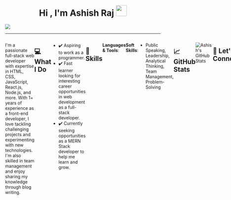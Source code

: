 
<h1 align="center">Hi , I'm Ashish Raj <img src="https://media.giphy.com/media/hvRJCLFzcasrR4ia7z/giphy.gif" width="35"></h1>
<a href="#" align="center"><img src="https://readme-typing-svg.herokuapp.com?color=FFF&center=true&lines=1500%2B+Hours+of+Coding+Experience;Data+Structure;Algorithm;MERN;Full+Stack+Web+Developer"></img></a>
     <hr/>
     <div style="display:flex">
    <p align="left" style="max-width:40%">

I'm a passionate full-stack web developer with expertise in HTML, CSS, JavaScript, React.js, Node.js, and more. With 1+ years of experience as a front-end developer, I love tackling challenging projects and experimenting with new technologies. I'm also skilled in team management and enjoy sharing my knowledge through blog writing.

## 💻 What I Do
- ✔️ Aspiring to work as a programmer.
- ✔️ Fast learner looking for interesting career opportunities in web development as a full-stack developer.
- ✔️ Currently seeking opportunities as a MERN Stack developer to help me learn and grow.

---

## 🔧 Skills
**Languages & Tools**:

| Frontend | Backend | Tools & Frameworks |
| --- | --- | --- |
| ![HTML](https://img.icons8.com/color/48/000000/html-5.png) HTML | ![Node.js](https://img.icons8.com/color/48/000000/nodejs.png) Node.js | ![Git](https://img.icons8.com/color/48/000000/git.png) Git |
| ![CSS](https://img.icons8.com/color/48/000000/css3.png) CSS | ![Express.js](https://img.icons8.com/color/48/000000/express.png) Express.js | ![WordPress](https://img.icons8.com/color/48/000000/wordpress.png) WordPress |
| ![JavaScript](https://img.icons8.com/color/48/000000/javascript.png) JavaScript | ![MongoDB](https://img.icons8.com/color/48/000000/mongodb.png) MongoDB | ![Laravel](https://img.icons8.com/external-tal-revivo-shadow-tal-revivo/48/000000/external-laravel-is-a-free-open-source-php-web-framework-logo-shadow-tal-revivo.png) Laravel |
| ![React](https://img.icons8.com/color/48/000000/react-native.png) React.js | ![PHP](https://img.icons8.com/color/48/000000/php.png) PHP | ![TailwindCSS](https://img.icons8.com/color/48/000000/tailwindcss.png) TailwindCSS |
| ![Bootstrap](https://img.icons8.com/color/48/000000/bootstrap.png) Bootstrap |  AntDesign | <img src="https://cdn.worldvectorlogo.com/logos/codeigniter.svg" alt="CodeIgniter" width="48"> CodeIgniter |
| ![Chart.js](https://img.icons8.com/color/48/000000/combo-chart.png) Chart.js | ![@mui/material](https://img.icons8.com/color/48/000000/material-ui.png) @mui/material |  |

---

**Soft Skills**:
- Public Speaking, Leadership, Analytical Thinking, Team Management, Problem-Solving

## 📈 GitHub Stats
![Ashish's GitHub Stats](https://github-readme-stats.vercel.app/api?username=ashishraj1408&show_icons=true&hide_title=true)

---

## 🤝 Let's Connect

- [![Email](https://img.icons8.com/fluency/48/000000/gmail.png) Email](mailto:rajjashish1500@gmail.com)
- [![LinkedIn](https://img.icons8.com/fluency/48/000000/linkedin.png) LinkedIn](https://www.linkedin.com/in/ashish-raj-562137203/)
- [![GitHub](https://img.icons8.com/fluency/48/000000/github.png) GitHub](https://github.com/ashishraj1408)


---

## 📄 Resume Highlights
**Education**:
- **Bachelor of Engineering in Computer Science**, Aarupadai Veedu Institute of Technology, Chennai (2019 - 2023), 9.1 CGPA

---
**Experience**:
- **Front End Developer** at Devout Growth Media (Nov 2024 - Present)
- **Full Stack Developer** at Business Gateways International LLC (May 2023 - April 2024)
- **Intern in Web Development** at Startupfloor.in (May 2022 - Oct 2022)
- **Salesforce Virtual Internship** (April 2022 - June 2022)

---
**Projects**:
- E-Commerce Website
- Dashboard Application (React)
- Hotel Management System
- Bookstore Website

---
**Certifications**:
- Microsoft Security, Compliance, and Identity
- Microsoft Certified: Azure Data Fundamentals
- AWS Machine Learning
- IBM Machine Learning
- Infosys Machine Learning
- Hacker Rank (5 Star) in DSA using JAVA

---
**Portfolio** :
https://ashish-rajj-portfolio.netlify.app/
